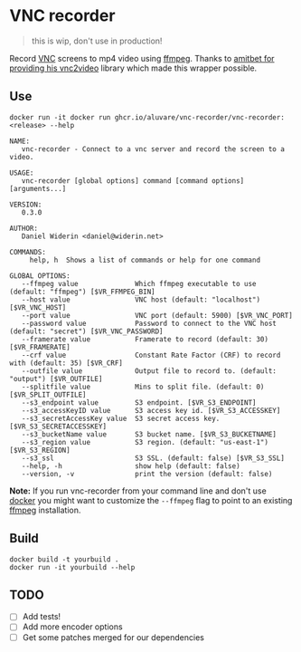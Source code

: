 # VNC recorder

> this is wip, don't use in production!

Record [VNC] screens to mp4 video using [ffmpeg]. Thanks to
[amitbet for providing his vnc2video](https://github.com/amitbet/vnc2video)
library which made this wrapper possible.

## Use

    docker run -it docker run ghcr.io/aluvare/vnc-recorder/vnc-recorder:<release> --help

    NAME:
       vnc-recorder - Connect to a vnc server and record the screen to a video.

    USAGE:
       vnc-recorder [global options] command [command options] [arguments...]

    VERSION:
       0.3.0

    AUTHOR:
       Daniel Widerin <daniel@widerin.net>

    COMMANDS:
         help, h  Shows a list of commands or help for one command

    GLOBAL OPTIONS:
       --ffmpeg value              Which ffmpeg executable to use (default: "ffmpeg") [$VR_FFMPEG_BIN]
       --host value                VNC host (default: "localhost") [$VR_VNC_HOST]
       --port value                VNC port (default: 5900) [$VR_VNC_PORT]
       --password value            Password to connect to the VNC host (default: "secret") [$VR_VNC_PASSWORD]
       --framerate value           Framerate to record (default: 30) [$VR_FRAMERATE]
       --crf value                 Constant Rate Factor (CRF) to record with (default: 35) [$VR_CRF]
       --outfile value             Output file to record to. (default: "output") [$VR_OUTFILE]
       --splitfile value           Mins to split file. (default: 0) [$VR_SPLIT_OUTFILE]
       --s3_endpoint value         S3 endpoint. [$VR_S3_ENDPOINT]
       --s3_accessKeyID value      S3 access key id. [$VR_S3_ACCESSKEY]
       --s3_secretAccessKey value  S3 secret access key. [$VR_S3_SECRETACCESSKEY]
       --s3_bucketName value       S3 bucket name. [$VR_S3_BUCKETNAME]
       --s3_region value           S3 region. (default: "us-east-1") [$VR_S3_REGION]
       --s3_ssl                    S3 SSL. (default: false) [$VR_S3_SSL]
       --help, -h                  show help (default: false)
       --version, -v               print the version (default: false)

**Note:** If you run vnc-recorder from your command line and don't use [docker]
you might want to customize the `--ffmpeg` flag to point to an existing
[ffmpeg] installation.


## Build

    docker build -t yourbuild .
    docker run -it yourbuild --help

## TODO

- [ ] Add tests!
- [ ] Add more encoder options
- [ ] Get some patches merged for our dependencies

[ffmpeg]: https://ffmpeg.org
[docker]: https://www.docker.com
[vnc]: https://en.wikipedia.org/wiki/Virtual_Network_Computing

